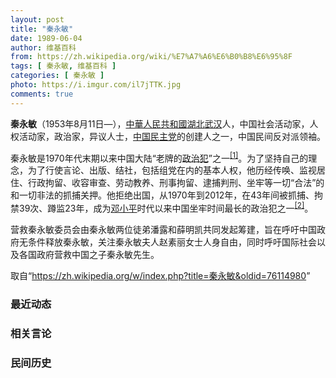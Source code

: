 ```yaml
---
layout: post
title: "秦永敏"
date: 1989-06-04
author: 维基百科
from: https://zh.wikipedia.org/wiki/%E7%A7%A6%E6%B0%B8%E6%95%8F
tags: [ 秦永敏, 维基百科 ]
categories: [ 秦永敏 ]
photo: https://i.imgur.com/il7jTTK.jpg
comments: true
---
```

<div class="mw-content-ltr mw-parser-output" lang="zh" dir="ltr">

<p><b>秦永敏</b>（1953年8月11日<span class="useeditintro" title="Template:BLP editintro">—</span>），<a href="/wiki/%E4%B8%AD%E8%8F%AF%E4%BA%BA%E6%B0%91%E5%85%B1%E5%92%8C%E5%9C%8B" class="mw-redirect" title="中華人民共和國">中華人民共和國</a><a href="/wiki/%E6%B9%96%E5%8C%97" class="mw-redirect" title="湖北">湖北</a><a href="/wiki/%E6%AD%A6%E6%B1%89" class="mw-redirect" title="武汉">武汉</a>人，中国社会活动家，人权活动家，政治家，异议人士，<a href="/wiki/%E4%B8%AD%E5%9B%BD%E6%B0%91%E4%B8%BB%E5%85%9A" title="中国民主党">中国民主党</a>的创建人之一，中国民间反对派领袖。
</p><p>秦永敏是1970年代末期以来中国大陆“老牌的<a href="/wiki/%E6%94%BF%E6%B2%BB%E7%8A%AF" title="政治犯">政治犯</a>”之一<sup id="cite_ref-1" class="reference"><a href="#cite_note-1">[1]</a></sup>。为了坚持自己的理念，为了行使言论、出版、结社，包括组党在内的基本人权，他历经传唤、监视居住、行政拘留、收容审查、劳动教养、刑事拘留、逮捕判刑、坐牢等一切“合法”的和一切非法的抓捕关押。他拒绝出国，从1970年到2012年，在43年间被抓捕、拘禁39次、蹲监23年，成为<a href="/wiki/%E9%82%93%E5%B0%8F%E5%B9%B3" title="邓小平">邓小平</a>时代以来中国坐牢时间最长的政治犯之一<sup id="cite_ref-2" class="reference"><a href="#cite_note-2">[2]</a></sup>。
</p><p>营救秦永敏委员会由秦永敏两位徒弟潘露和薛明凯共同发起筹建，旨在呼吁中国政府无条件释放秦永敏，关注秦永敏夫人赵素丽女士人身自由，同时呼吁国际社会以及各国政府营救中国之子秦永敏先生。
</p>
<meta property="mw:PageProp/toc">
</div><!--esi <esi:include src="/esitest-fa8a495983347898/content" /> --><noscript><img src="https://login.wikimedia.org/wiki/Special:CentralAutoLogin/start?type=1x1" alt="" width="1" height="1" style="border: none; position: absolute;"></noscript>
<div class="printfooter" data-nosnippet="">取自“<a dir="ltr" href="https://zh.wikipedia.org/w/index.php?title=秦永敏&amp;oldid=76114980">https://zh.wikipedia.org/w/index.php?title=秦永敏&amp;oldid=76114980</a>”</div><div id="recent-news"><h3>最近动态</h3><ul></ul></div><div id="open-opinion"><h3>相关言论</h3><ul></ul></div><div id="mjls-record"><h3>民间历史</h3><ul></ul></div>